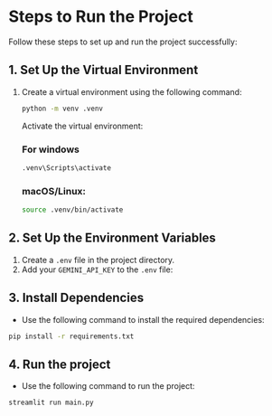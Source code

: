 # Steps to Run the Project

Follow these steps to set up and run the project successfully:


## 1. Set Up the Virtual Environment

1. Create a virtual environment using the following command:
   ```bash
   python -m venv .venv
   ```
   Activate the virtual environment:

    ### For windows 

    ```bash
    .venv\Scripts\activate
   ```

    ### macOS/Linux:

    ```bash
    source .venv/bin/activate
   ```
   

## 2. Set Up the Environment Variables 
1. Create a `.env` file in the project directory.
2. Add your `GEMINI_API_KEY` to the `.env` file:

## 3. Install Dependencies
- Use the following command to install the required dependencies:
```bash
pip install -r requirements.txt
```

## 4. Run the project
- Use the following command to run the project:
```bash
streamlit run main.py